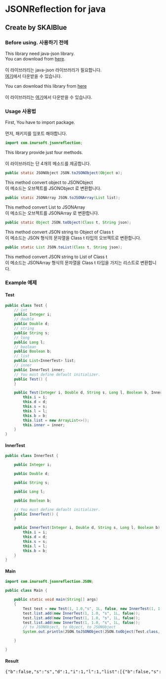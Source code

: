 # JSONReflection for java
## Create by SKAIBlue

### Before using. 사용하기 전에
This library need java-json library.<br>
You can download from [here](https://github.com/SKAIBlue/JSONReflection/raw/master/lib/java-json.jar).<br><br>
이 라이브러리는 java-json 라이브러리가 필요합니다.<br>
[여기](https://github.com/SKAIBlue/JSONReflection/raw/master/lib/java-json.jar)에서 다운받을 수 있습니다.

You can download this library from [here](https://github.com/SKAIBlue/JSONReflection/raw/master/lib/JSONReflection.jar)<br><br>
이 라이브러리는 [여기](https://github.com/SKAIBlue/JSONReflection/raw/master/lib/JSONReflection.jar)에서 다운받을 수 있습니다.


### Usage 사용법
First, You have to import package.<br><br>
먼저, 패키지를 임포트 해야합니다.
```JAVA
import com.inursoft.jsonreflection;
```

This library provide just four methods.<br><br>
이 라이브러리는 단 4개의 메소드를 제공합니다.

```JAVA
public static JSONObject JSON.toJSONObject(Object o);
```
This method convert object to JSONObject<br>
이 메소드는 오브젝트를 JSONObject 로 변환합니다.
```JAVA
public static JSONArray JSON.toJSONArray(List list);
```

This method convert List to JSONArray<br>
이 메소드는 오브젝트를 JSONArray 로 변환합니다.
```JAVA
public static Object JSON.toObject(Class t, String json);
```


This method convert JSON string to Object of Class t<br>
이 메소드는 JSON 형식의 문자열을 Class t 타입의 오브젝트로 변환합니다.
```JAVA
public static List JSON.toList(Class t, String json);
```
This method convert JSON string to List of Class t<br>
이 메소드는 JSONArray 형식의 문자열을 Class t 타입을 가지는 리스트로 변환합니다.

### Example 예제
#### Test
```JAVA
public class Test {
    // int
    public Integer i;
    // double
    public Double d;
    // string
    public String s;
    // long
    public Long l;
    // boolean
    public Boolean b;
    // list
    public List<InnerTest> list;
    // inner
    public InnerTest inner;
    // You must define default initializer.
    public Test() {
    }

    public Test(Integer i, Double d, String s, Long l, Boolean b, InnerTest inner) {
        this.i = i;
        this.d = d;
        this.s = s;
        this.l = l;
        this.b = b;
        this.list = new ArrayList<>();
        this.inner = inner;
    }
}
```
#### InnerTest
```JAVA
public class InnerTest {

    public Integer i;

    public Double d;

    public String s;

    public Long l;

    public Boolean b;

    // You must define default initializer.
    public InnerTest() {
    }

    public InnerTest(Integer i, Double d, String s, Long l, Boolean b) {
        this.i = i;
        this.d = d;
        this.s = s;
        this.l = l;
        this.b = b;
    }
}
```

#### Main
```JAVA
import com.inursoft.jsonreflection.JSON;

public class Main {

    public static void main(String[] args)
    {
        Test test = new Test(1, 1.0,"s", 1L, false, new InnerTest(1, 1.0, "s", 1L, false));
        test.list.add(new InnerTest(1, 1.0, "s", 1L, false));
        test.list.add(new InnerTest(1, 1.0, "s", 1L, false));
        test.list.add(new InnerTest(1, 1.0, "s", 1L, false));
        // to JSONObject, to Object, to JSONObject
        System.out.println(JSON.toJSONObject(JSON.toObject(Test.class, JSON.toJSONObject(test).toString())).toString());

    }

}
```
#### Result
<pre>
{"b":false,"s":"s","d":1,"i":1,"l":1,"list":[{"b":false,"s":"s","d":1,"i":1,"l":1},{"b":false,"s":"s","d":1,"i":1,"l":1},{"b":false,"s":"s","d":1,"i":1,"l":1}],"inner":{"b":false,"s":"s","d":1,"i":1,"l":1}}
</pre>